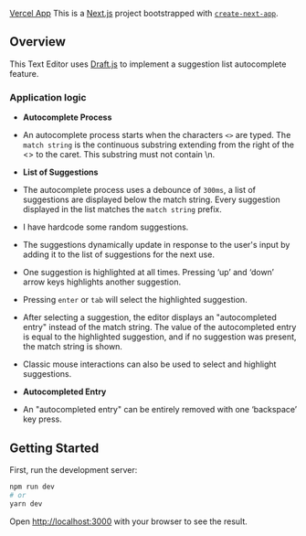 [Vercel App](https://vercel.com/bumsyalaos-projects/text-editor)
This is a [Next.js](https://nextjs.org) project bootstrapped with [`create-next-app`](https://nextjs.org/docs/app/api-reference/cli/create-next-app).

## Overview
This Text Editor uses [Draft.js](https://draftjs.org/) to implement a suggestion list autocomplete feature.

### Application logic
- **Autocomplete Process**
- An autocomplete process starts when the characters `<>` are typed. The `match string` is the continuous substring extending from the right of the <> to the caret. This substring must not contain \n.

- **List of Suggestions**
- The autocomplete process uses a debounce of `300ms`, a list of suggestions are displayed below the match string. Every suggestion displayed in the list matches the `match string` prefix. 
- I have hardcode some random suggestions. 
- The suggestions dynamically update in response to the user's input by adding it to the list of suggestions for the next use.
- One suggestion is highlighted at all times. Pressing ‘up’ and ‘down’ arrow keys highlights another suggestion.
- Pressing `enter` or `tab` will select the highlighted suggestion. 
- After selecting a suggestion, the editor displays an "autocompleted entry" instead of the match string. The value of the autocompleted entry is equal to the highlighted suggestion, and if no suggestion was present, the match string is shown.
- Classic mouse interactions can also be used to select and highlight suggestions.

- **Autocompleted Entry**
- An "autocompleted entry" can be entirely removed with one ‘backspace’ key press.

## Getting Started

First, run the development server:

```bash
npm run dev
# or
yarn dev

```

Open [http://localhost:3000](http://localhost:3000) with your browser to see the result.


